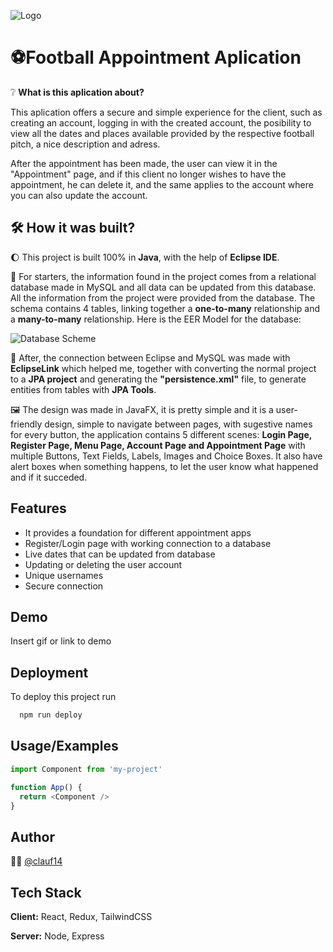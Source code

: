 
![Logo](https://i.imgur.com/wOUxPX3.png)


# ⚽Football Appointment Aplication

 ❔ **What is this aplication about?**

 This aplication offers a secure and simple experience for the client, such as creating an account, logging in with the created account, the posibility to view all the dates and places available provided by the respective football pitch, a nice description and adress.

 After the appointment has been made, the user can view it in the "Appointment" page, and if this client no longer wishes to have the appointment, he can delete it, and the same applies to the account where you can also update the account.



 

## 🛠️  How it was built?
🌔 This project is built 100% in **Java**, with the help of **Eclipse IDE**.

💾 For starters, the information found in the project comes from a relational database made in MySQL and all data can be updated from this database. All the information from the project were provided from the database. The schema contains 4 tables, linking together a **one-to-many** relationship and a **many-to-many** relationship. Here is the EER Model for the database:

![Database Scheme](https://i.imgur.com/QGF7Jo9.png)

🔗 After, the connection between Eclipse and MySQL was made with **EclipseLink** which helped me, together with converting the normal project to a **JPA project** and generating the **"persistence.xml"** file, to generate entities from tables with **JPA Tools**.

🖼️ The design was made in JavaFX, it is pretty simple and it is a user-friendly design, simple to navigate between pages, with sugestive names for every button, the application contains 5 different scenes: **Login Page, Register Page, Menu Page, Account Page and Appointment Page** with multiple Buttons, Text Fields, Labels, Images and Choice Boxes. It also have alert boxes when something happens, to let the user know what happened and if it succeded.
## Features

- It provides a foundation for different appointment apps
- Register/Login page with working connection to a database
- Live dates that can be updated from database
- Updating or deleting the user account
- Unique usernames
- Secure connection


## Demo

Insert gif or link to demo


## Deployment

To deploy this project run

```bash
  npm run deploy
```


## Usage/Examples

```javascript
import Component from 'my-project'

function App() {
  return <Component />
}
```


## Author

👨‍🎓 [@clauf14](https://www.github.com/clauf14)


## Tech Stack

**Client:** React, Redux, TailwindCSS

**Server:** Node, Express

